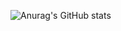 
![Anurag's GitHub stats](https://github-readme-stats.vercel.app/api?username=MoisesAlvarenga&show_icons=true&theme=gotham)

